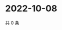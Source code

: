 # 2022-10-08

共 0 条

<!-- BEGIN WEIBO -->
<!-- 最后更新时间 Sat Oct 08 2022 03:11:39 GMT+0800 (China Standard Time) -->

<!-- END WEIBO -->
